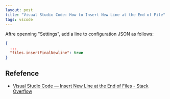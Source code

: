 ```yaml
---
layout: post
title: "Visual Studio Code: How to Insert New Line at the End of File"
tags: vscode
---
```


Aftre openning "Settings", add a line to configuration JSON as follows:

```json
{
  ...
  "files.insertFinalNewline": true
}
```

## Refefence

- [Visual Studio Code — Insert New Line at the End of Files - Stack Overflow](https://stackoverflow.com/questions/44704968/visual-studio-code-insert-new-line-at-the-end-of-files)
